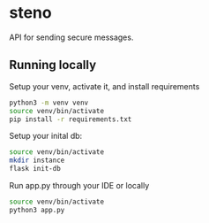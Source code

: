 # steno
API for sending secure messages.


## Running locally
Setup your venv, activate it, and install requirements
```bash
python3 -m venv venv
source venv/bin/activate
pip install -r requirements.txt
```

Setup your inital db:
```bash
source venv/bin/activate
mkdir instance
flask init-db
```

Run app.py through your IDE or locally
```bash
source venv/bin/activate
python3 app.py
```
